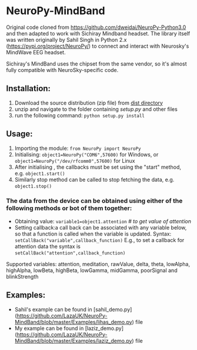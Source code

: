 # NeuroPy-MindBand

Original code cloned from https://github.com/dweidai/NeuroPy-Python3.0 and then adapted to work with Sichiray Mindband headset. The library itself was written originally by Sahil Singh in Python 2.x (https://pypi.org/project/NeuroPy/) to connect and interact with Neurosky's MindWave EEG headset.

Sichiray's MindBand uses the chipset from the same vendor, so it's almost fully compatible with NeuroSky-specific code.

## Installation:

1. Download the source distribution (zip file) from [dist directory](https://github.com/LazaUK/NeuroPy-MindBand/archive/master.zip) 
2. unzip and navigate to the folder containing _setup.py_ and other files 
3. run the following command: `python setup.py install` 

## Usage:

1. Importing the module: `from NeuroPy import NeuroPy`
2. Initialising: `object1=NeuroPy("COM6",57600)` for Windows, or `object1=NeuroPy("/dev/rfcomm0",57600)` for Linux
3. After initialising , the callbacks must be set using the "start" method, e.g. `object1.start()`
4. Similarly stop method can be called to stop fetching the data, e.g. `object1.stop()` 

### The data from the device can be obtained using either of the following methods or bot of them together:

* Obtaining value: `variable1=object1.attention` _\# to get value of attention_
* Setting callback:a call back can be associated with any variable below, so that a function is called when the variable is updated. Syntax: `setCallBack("variable",callback_function)` E.g., to set a callback for attention data the syntax is `setCallBack("attention",callback_function)` 

Supported variables: attention, meditation, rawValue, delta, theta, lowAlpha, highAlpha, lowBeta, highBeta, lowGamma, midGamma,  poorSignal and blinkStrength

## Examples:

* Sahil's example can be found in [sahil_demo.py] (https://github.com/LazaUK/NeuroPy-MindBand/blob/master/Examples/lihas_demo.py) file
* My example can be found in [laziz_demo.py] (https://github.com/LazaUK/NeuroPy-MindBand/blob/master/Examples/laziz_demo.py) file
